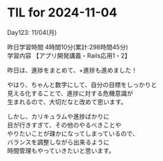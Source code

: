 # TIL for 2024-11-04

Day123: 11/04(月)<br>

昨日学習時間 4時間10分(累計:298時間45分)<br>
学習内容 【アプリ開発講義・Rails応用1・2】<br>

昨日は、進捗をまとめて、+進捗も進めました！<br>

やはり、ちゃんと数字にして、自分の目標をしっかりと<br>
見える化することで、進捗に対する危機意識が<br>
生まれるので、大切だなと改めて思います。<br>

しかし、カリキュラムや進捗ばかりに<br>
目が行きすぎて、その他のやるべきことや<br>
やりたいことが疎かになってしまっているので、<br>
バランスを調整しながら出来るように<br>
時間管理もやっていきたいと思います。<br>